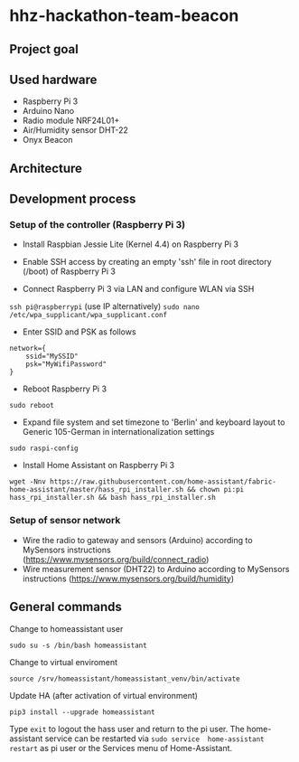 # hhz-hackathon-team-beacon

## Project goal


## Used hardware
- Raspberry Pi 3
- Arduino Nano
- Radio module NRF24L01+
- Air/Humidity sensor DHT-22
- Onyx Beacon

## Architecture


## Development process
### Setup of the controller (Raspberry Pi 3)
- Install Raspbian Jessie Lite (Kernel 4.4) on Raspberry Pi 3
- Enable SSH access by creating an empty 'ssh' file in root directory (/boot) of Raspberry Pi 3

- Connect Raspberry Pi 3 via LAN and configure WLAN via SSH

`ssh pi@raspberrypi` (use IP alternatively)
`sudo nano /etc/wpa_supplicant/wpa_supplicant.conf`

- Enter SSID and PSK as follows
```
network={
    ssid="MySSID"
    psk="MyWifiPassword"
}
```
- Reboot Raspberry Pi 3
```
sudo reboot
```
- Expand file system and set timezone to 'Berlin' and keyboard layout to Generic 105-German in internationalization settings
```
sudo raspi-config
```
- Install Home Assistant on Raspberry Pi 3
```
wget -Nnv https://raw.githubusercontent.com/home-assistant/fabric-home-assistant/master/hass_rpi_installer.sh && chown pi:pi hass_rpi_installer.sh && bash hass_rpi_installer.sh
```

### Setup of sensor network
- Wire the radio to gateway and sensors (Arduino) according to MySensors instructions (https://www.mysensors.org/build/connect_radio)
- Wire measurement sensor (DHT22) to Arduino according to MySensors instructions (https://www.mysensors.org/build/humidity)






## General commands
Change to homeassistant user 

```sudo su -s /bin/bash homeassistant```

Change to virtual enviroment

```source /srv/homeassistant/homeassistant_venv/bin/activate```

Update HA (after activation of virtual environment)

```pip3 install --upgrade homeassistant```

Type `exit` to logout the hass user and return to the pi user. The home-assistant service can be restarted via `sudo service 
home-assistant restart` as pi user or the Services menu of Home-Assistant.
